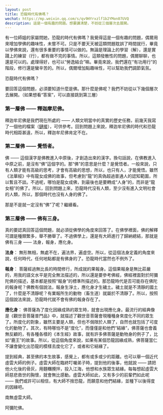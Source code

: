 ```yaml
---
layout: post
title: 恐龍時代有佛嗎？
wechat: https://mp.weixin.qq.com/s/qv9HYrxzlf1b2YMon07UVQ
description: 這是一個有趣的問題。想要講清楚，不妨從三個層次去展開。
---
```


有一位師姐的家屬問她，恐龍的時代有佛嗎？我覺得這是一個有趣的問題，偶爾用來增加學佛的趣味性，未嘗不可。只是不要天天被這類問題耽誤了時間就行，畢竟以學佛來說，還有很多重要的事情可以做的。無論是理論上的學習（解），還是實踐上的練習（行），都有做不完的事情。所以，這類發散性的問題，偶爾聊聊，也還是可以的。處理得好，也可以“勞逸結合”嘛。畢竟來說，我們還在“有功用行”的階段，修行還是蠻辛苦的。所以，偶爾增加點趣味性，可以幫助我們調節氣氛。

恐龍時代有佛嗎？

要回答這個問題，必須要知道什麼是佛。那什麼是佛呢？我們不妨從以下幾個層次去展開。（如果想看“答案”，可以直接跳到第三層）

### 第一層佛 —— 釋迦摩尼佛。

釋迦牟尼佛是我們現在所處的 —— 人類文明當中的真實的歷史任務，前幾天我寫了一個他的檔案（[鏈接](https://mp.weixin.qq.com/s/RTYR1B8gD7a04x0c8ocW8g)），可供參考。回到問題上來說，釋迦牟尼佛的時代和恐龍時代相距甚遠，所以，釋迦牟尼佛肯定不在。

### 第二層佛 —— 覺悟者。

佛 —— 這個漢字是佛教進入中原後，才創造出來的漢字。換句話說，在佛教進入中原之前，是沒有“佛”這個字的。那“佛”的意思是什麼？是覺悟者。一般來說，只有人類才能有高級的思考，才會有高級的思想，所以，也只有人，才能覺悟。雖然《法華經》中有龍女成佛的故事，但考慮到“龍”的真偽超過普通人的認知範圍，所以暫且不談。不過呢，哪怕是龍女成佛，到最後也是要轉成“人身”的，而非是“龍女相”的佛了。所以，回到問題上來，恐龍時代沒有人類，至少沒有進入文明社會的人類，所以，那個時代也沒有人身的佛了。

那是不是就一定沒有“佛”了呢？繼續看。

### 第三層佛 —— 佛有三身。

真的要認真回答這個問題，就必須從佛學的角度來回答了。在佛學裡面，佛的解釋可謂是種類繁多，舉不勝舉了。不過佛學上，還是有大師進行了歸納總結，那就是佛有三身 —— 法身，報身，應化身。

**法身**： 無形無相，無處不在，遍法界，遍虛空。所以，從這個法身定義的角度來說，任何時代，任何地點都是有佛身的了。恐龍時代當然也不例外了。 

**報身**： 菩薩經過無比長的時間修行，所成就的果報身。這個果報身是無比莊嚴的，用我的語文水平是完全無法描述的，所以還是要參考佛經，佛經裡面對於阿彌陀佛的描述，基本都是按照“報身”的標準所描述的。那恐龍時代是否可能存在佛陀的報身呢？佛教有個說法，報身生淨土，應化身才生穢土。穢土就是不清靜的國土了，什麼是不清靜呢？有業報所生的動物（畜生道）就屬於不清靜了。所以，按照這個說法來說，恐龍時代就不會有佛的報身存在了。

**應化身**： 佛菩薩為了度化因緣成熟的眾生時，就會出現應化身。最流行的經典像是《觀世音菩薩普門品》中，就描述了觀世音菩薩會現種種身來度化不同的眾生了。所度化的對象，雖然主要是人類，但也不侷限於人類了，自然也就包括了可度化的動物了。其次，有時哪怕不是“度化”，而僅僅是和他們“結緣”，佛菩薩也會義無反顧的，有各種各樣的《本生經》故事，就有許多佛菩薩是動物身的例子了，比如“鹿王”的故事。所以，從這個角度來說，如果有某個恐龍因緣成熟，佛菩薩當仁不讓會變化出恐龍的模樣去度化它了，或者和它結緣了。

提到經典，甚至佛的本生故事，感覺上，都有或多或少的距離。也可以舉一個近代虛雲大師的例子。虛雲大師在臨終叮囑弟子時，提到他的後事，他就說 —— 請把他火化後的骨灰，用麵糰攪拌，投入江海，他想和水族眾生結緣。每每想起虛雲大師慈悲救世的胸懷，就會無比感動。虛雲大師如此，又有多少的前輩們如此呢 —— 我們或許可以相信，有大師不捨恐龍，而願意和他們結緣，並種下以後得度的因緣吧。


南無虛雲大師。

阿彌陀佛。

